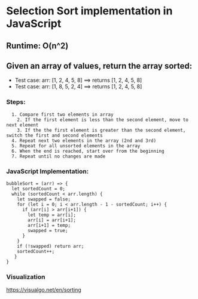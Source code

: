 
# Selection Sort implementation in JavaScript

## Runtime: O(n^2)

## Given an array of values, return the array sorted:
* Test case: arr: [1, 2, 4, 5, 8] ==> returns [1, 2, 4, 5, 8]
* Test case: arr: [1, 8, 5, 2, 4] ==> returns [1, 2, 4, 5, 8]

### Steps:
```pseudo
  1. Compare first two elements in array
    2. If the first element is less than the second element, move to next element
    3. If the the first element is greater than the second element, switch the first and second elements
  4. Repeat next two elements in the array (2nd and 3rd)
  5. Repeat for all unsorted elements in the array
  6. When the end is reached, start over from the beginning
  7. Repeat until no changes are made
```
### JavaScript Implementation:
```JS
bubbleSort = (arr) => {
  let sortedCount = 0;
  while (sortedCount < arr.length) {
    let swapped = false;
    for (let i = 0; i < arr.length - 1 - sortedCount; i++) {
      if (arr[i] > arr[i+1]) {
        let temp = arr[i];
        arr[i] = arr[i+1];
        arr[i+1] = temp;
        swapped = true;
      }
    }
    if (!swapped) return arr;
    sortedCount++;
   }
}
```

### Visualization
https://visualgo.net/en/sorting

    
  
